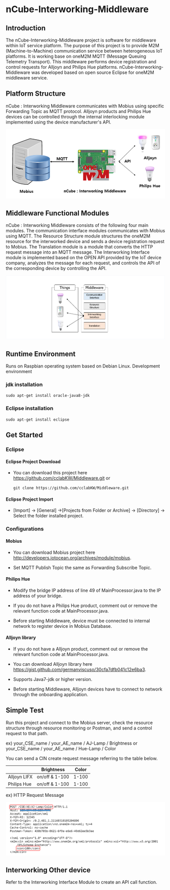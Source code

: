 # nCube-Interworking-Middleware

## Introduction
The nCube-Interworking-Middleware project is software for middleware within IoT service platform. The purpose of this project is to provide M2M (Machine-to-Machine) communication service between heterogeneous IoT platforms. It is working base on oneM2M MQTT (Message Queuing Telemetry Transport). This middleware performs device registration and control requests for Alljoyn and Philips Hue platforms. nCube-Interworking-Middleware was developed based on open source Eclipse for oneM2M middleware service. 

## Platform Structure
nCube : Interworking Middleware communicates with Mobius using specific Forwarding Topic as MQTT protocol. Alljoyn products and Philips Hue devices can be controlled through the internal interlocking module implemented using the device manufacturer's API.

![structure](./structure.PNG)

## Middleware Functional Modules
nCube : Interworking Middleware consists of the following four main modules. The communication interface modules communicates with Mobius using MQTT. The Resource Structure module structures the oneM2M resource for the interworked device and sends a device registration request to Mobius. The Translation module is a module that converts the HTTP request message into an MQTT message. The Interworking Interface module is implemented based on the OPEN API provided by the IoT device company, analyzes the message for each request, and controls the API of the corresponding device by controlling the API.

![module](./module.PNG)

## Runtime Environment
Runs on Raspbian operating system based on Debian Linux.
Development environment
### jdk installation 
    sudo apt-get install oracle-java8-jdk
### Eclipse installation
    sudo apt-get install eclipse
    
## Get Started
### Eclipse
#### Eclipse Project Download
  * You can download this project here https://github.com/cclabKW/Middleware.git or 
    <pre><code>git clone https://github.com/cclabKW/Middleware.git</code></pre>
    
#### Eclipse Project Import
   * [Import] -> [General] ->[Projects from Folder or Archive] -> [Directory] -> Select the folder installed project.
   
   
### Configurations
#### Mobius
 * You can download Mobius project here http://developers.iotocean.org/archives/module/mobius.
 
 * Set MQTT Publish Topic the same as Forwarding Subscribe Topic.
 
#### Philips Hue
 * Modify the bridge IP address of line 49 of MainProcessor.java to the IP address of your bridge.
 
 * If you do not have a Philips Hue product, comment out or remove the relevant function code at MainProcessor.java.
 
 * Before starting Middleware, device must be connected to internal network to register device in Mobius Database.
 
#### Alljoyn library
 * If you do not have a Alljoyn product, comment out or remove the relevant function code at MainProcessor.java.
 
 * You can download Alljoyn library here https://gist.github.com/germanviscuso/30cfa7dfb041c12e6ba3.
 
 * Supports Java7-jdk or higher version.
 
 * Before starting Middleware, Alljoyn devices have to connect to network through the onboarding application.

## Simple Test
Run this project and connect to the Mobius server, check the resource structure through resource monitoring or Postman, and send a control request to that path.

ex) your_CSE_name / your_AE_name / AJ-Lamp / Brightness or your_CSE_name / your_AE_name / Hue-Lamp / Color

You can send a CIN create request message referring to the table below.

   |  | Brightness | Color
   |--------- | --------- | ---------
   |Alljoyn LIFX | on/off & 1-100 | 1-100
   |Philips Hue | on/off & 1-100 | 1-100

ex) HTTP Request Message 

![httpmessage](./httpmessage.PNG)

## Interworking Other device

Refer to the Interworking Interface Module to create an API call function.

